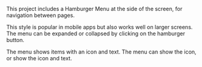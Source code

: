 ﻿This project includes a Hamburger Menu at the side of the screen, for navigation between pages.

This style is popular in mobile apps but also works well on larger screens. The menu can be expanded or collapsed by clicking on the hamburger button.

The menu shows items with an icon and text. The menu can show the icon, or show the icon and text.